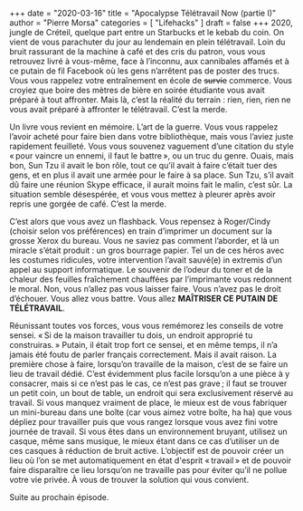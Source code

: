 +++
date        = "2020-03-16"
title       = "Apocalypse Télétravail Now (partie I)"
author      = "Pierre Morsa"
categories  = [ "Lifehacks" ]
draft       = false
+++
2020, jungle de Créteil, quelque part entre un Starbucks et le kebab du coin. On vient de vous parachuter du jour au lendemain en plein télétravail. Loin du bruit rassurant de la machine à café et des cris du patron, vous vous retrouvez livré à vous-même, face à l’inconnu, aux cannibales affamés et à ce putain de fil Facebook où les gens n’arrêtent pas de poster des trucs. Vous vous rappelez votre entraînement en école de ~~survie~~ commerce. Vous croyiez que boire des mètres de bière en soirée étudiante vous avait préparé à tout affronter. Mais là, c’est la réalité du terrain : rien, rien, rien ne vous avait préparé à affronter le télétravail. C’est la merde.

Un livre vous revient en mémoire. L’art de la guerre. Vous vous rappelez l’avoir acheté pour faire bien dans votre bibliothèque, mais vous l’aviez juste rapidement feuilleté. Vous vous souvenez vaguement d’une citation du style « pour vaincre un ennemi, il faut le battre », ou un truc du genre. Ouais, mais bon, Sun Tzu il avait le bon rôle, tout ce qu’il avait à faire c’était tuer des gens, et en plus il avait une armée pour le faire à sa place. Sun Tzu, s’il avait dû faire une réunion Skype efficace, il aurait moins fait le malin, c’est sûr. La situation semble désespérée, et vous vous mettez à pleurer après avoir repris une gorgée de café. C’est la merde. 

C’est alors que vous avez un flashback. Vous repensez à Roger/Cindy (choisir selon vos préférences) en train d’imprimer un document sur la grosse Xerox du bureau. Vous ne saviez pas comment l’aborder, et là un miracle s’était produit : un gros bourrage papier. Tel un de ces héros avec les costumes ridicules, votre intervention l’avait sauvé(e) in extremis d’un appel au support informatique. Le souvenir de l’odeur du toner et de la chaleur des feuilles fraîchement chauffées par l’imprimante vous redonnent le moral. Non, vous n’allez pas vous laisser faire. Vous n’avez pas le droit d’échouer. Vous allez vous battre. Vous allez **MAÎTRISER CE PUTAIN DE TÉLÉTRAVAIL**.

Réunissant toutes vos forces, vous vous remémorez les conseils de votre sensei. « Si de la maison travailler tu dois, un endroit approprié tu construiras. » Putain, il était trop fort ce sensei, et en même temps, il n’a jamais été foutu de parler français correctement. Mais il avait raison. La première chose à faire, lorsqu’on travaille de la maison, c’est de se faire un lieu de travail dédié. C’est évidemment plus facile lorsqu’on a une pièce à y consacrer, mais si ce n’est pas le cas, ce n’est pas grave ; il faut se trouver un petit coin, un bout de table, un endroit qui sera exclusivement réservé au travail. Si vous manquez vraiment de place, le mieux est de vous fabriquer un mini-bureau dans une boîte (car vous aimez votre boîte, ha ha) que vous dépliez pour travailler puis que vous rangez lorsque vous avez fini votre journée de travail. Si vous êtes dans un environnement bruyant, utilisez un casque, même sans musique, le mieux étant dans ce cas d’utiliser un de ces casques à réduction de bruit active. L’objectif est de pouvoir créer un lieu où l’on se met automatiquement en état d'esprit « travail » et de pouvoir faire disparaître ce lieu lorsqu’on ne travaille pas pour éviter qu’il ne pollue votre vie privée. À vous de trouver la solution qui vous convient.

Suite au prochain épisode.
